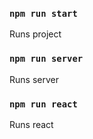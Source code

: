 ### `npm run start`

Runs project

### `npm run server`

Runs server

### `npm run react`

Runs react
